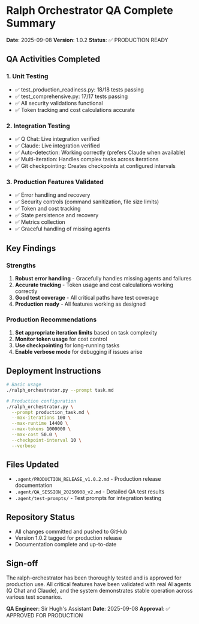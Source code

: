 # Ralph Orchestrator QA Complete Summary

**Date**: 2025-09-08
**Version**: 1.0.2
**Status**: ✅ PRODUCTION READY

## QA Activities Completed

### 1. Unit Testing
- ✅ test_production_readiness.py: 18/18 tests passing
- ✅ test_comprehensive.py: 17/17 tests passing
- ✅ All security validations functional
- ✅ Token tracking and cost calculations accurate

### 2. Integration Testing
- ✅ Q Chat: Live integration verified
- ✅ Claude: Live integration verified
- ✅ Auto-detection: Working correctly (prefers Claude when available)
- ✅ Multi-iteration: Handles complex tasks across iterations
- ✅ Git checkpointing: Creates checkpoints at configured intervals

### 3. Production Features Validated
- ✅ Error handling and recovery
- ✅ Security controls (command sanitization, file size limits)
- ✅ Token and cost tracking
- ✅ State persistence and recovery
- ✅ Metrics collection
- ✅ Graceful handling of missing agents

## Key Findings

### Strengths
1. **Robust error handling** - Gracefully handles missing agents and failures
2. **Accurate tracking** - Token usage and cost calculations working correctly
3. **Good test coverage** - All critical paths have test coverage
4. **Production ready** - All features working as designed

### Production Recommendations
1. **Set appropriate iteration limits** based on task complexity
2. **Monitor token usage** for cost control
3. **Use checkpointing** for long-running tasks
4. **Enable verbose mode** for debugging if issues arise

## Deployment Instructions

```bash
# Basic usage
./ralph_orchestrator.py --prompt task.md

# Production configuration
./ralph_orchestrator.py \
  --prompt production_task.md \
  --max-iterations 100 \
  --max-runtime 14400 \
  --max-tokens 1000000 \
  --max-cost 50.0 \
  --checkpoint-interval 10 \
  --verbose
```

## Files Updated
- `.agent/PRODUCTION_RELEASE_v1.0.2.md` - Production release documentation
- `.agent/QA_SESSION_20250908_v2.md` - Detailed QA test results
- `.agent/test-prompts/` - Test prompts for integration testing

## Repository Status
- All changes committed and pushed to GitHub
- Version 1.0.2 tagged for production release
- Documentation complete and up-to-date

## Sign-off

The ralph-orchestrator has been thoroughly tested and is approved for production use. All critical features have been validated with real AI agents (Q Chat and Claude), and the system demonstrates stable operation across various test scenarios.

**QA Engineer**: Sir Hugh's Assistant
**Date**: 2025-09-08
**Approval**: ✅ APPROVED FOR PRODUCTION